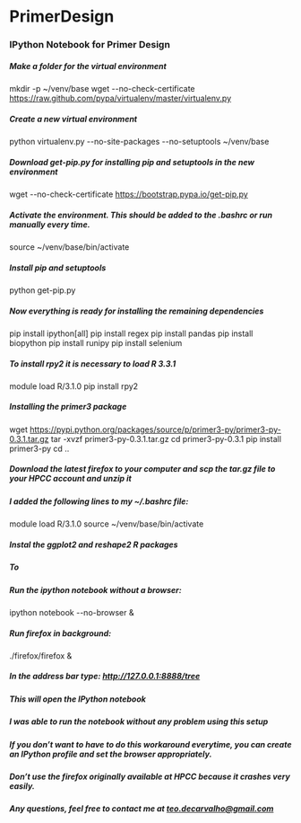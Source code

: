 # PrimerDesign
### IPython Notebook for Primer Design

##### Make a folder for the virtual environment
mkdir -p ~/venv/base
wget --no-check-certificate https://raw.github.com/pypa/virtualenv/master/virtualenv.py

##### Create a new virtual environment
python virtualenv.py --no-site-packages --no-setuptools ~/venv/base

##### Download get-pip.py for installing pip and setuptools in the new environment
wget --no-check-certificate https://bootstrap.pypa.io/get-pip.py

##### Activate the environment. This should be added to the .bashrc or run manually every time.
source ~/venv/base/bin/activate

##### Install pip and setuptools
python get-pip.py

##### Now everything is ready for installing the remaining dependencies
pip install ipython[all]
pip install regex
pip install pandas
pip install biopython
pip install runipy
pip install selenium

##### To install rpy2 it is necessary to load R 3.3.1
module load R/3.1.0
pip install rpy2

##### Installing the primer3 package
wget https://pypi.python.org/packages/source/p/primer3-py/primer3-py-0.3.1.tar.gz
tar -xvzf primer3-py-0.3.1.tar.gz
cd primer3-py-0.3.1
pip install primer3-py
cd ..

##### Download the latest firefox to your computer and scp the tar.gz file to your HPCC account and unzip it
##### I added the following lines to my ~/.bashrc file:
module load R/3.1.0
source ~/venv/base/bin/activate

##### Instal the ggplot2 and reshape2 R packages

##### To 
##### Run the ipython notebook without a browser:
ipython notebook --no-browser &

##### Run firefox in background:
./firefox/firefox &

##### In the address bar type: http://127.0.0.1:8888/tree
##### This will open the IPython notebook
##### I was able to run the notebook without any problem using this setup
##### If you don’t want to have to do this workaround everytime, you can create an IPython profile and set the browser appropriately.
##### Don’t use the firefox originally available at HPCC because it crashes very easily.
##### Any questions, feel free to contact me at teo.decarvalho@gmail.com

